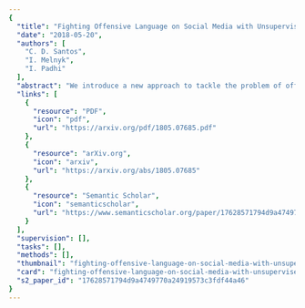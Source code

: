 ```yaml
---
{
  "title": "Fighting Offensive Language on Social Media with Unsupervised Text Style Transfer",
  "date": "2018-05-20",
  "authors": [
    "C. D. Santos",
    "I. Melnyk",
    "I. Padhi"
  ],
  "abstract": "We introduce a new approach to tackle the problem of offensive language in online social media. Our approach uses unsupervised text style transfer to translate offensive sentences into non-offensive ones. We propose a new method for training encoder-decoders using non-parallel data that combines a collaborative classifier, attention and the cycle consistency loss. Experimental results on data from Twitter and Reddit show that our method outperforms a state-of-the-art text style transfer system in two out of three quantitative metrics and produces reliable non-offensive transferred sentences.",
  "links": [
    {
      "resource": "PDF",
      "icon": "pdf",
      "url": "https://arxiv.org/pdf/1805.07685.pdf"
    },
    {
      "resource": "arXiv.org",
      "icon": "arxiv",
      "url": "https://arxiv.org/abs/1805.07685"
    },
    {
      "resource": "Semantic Scholar",
      "icon": "semanticscholar",
      "url": "https://www.semanticscholar.org/paper/17628571794d9a4749770a24919573c3fdf44a46"
    }
  ],
  "supervision": [],
  "tasks": [],
  "methods": [],
  "thumbnail": "fighting-offensive-language-on-social-media-with-unsupervised-text-style-transfer-thumb.jpg",
  "card": "fighting-offensive-language-on-social-media-with-unsupervised-text-style-transfer-card.jpg",
  "s2_paper_id": "17628571794d9a4749770a24919573c3fdf44a46"
}
---
```


